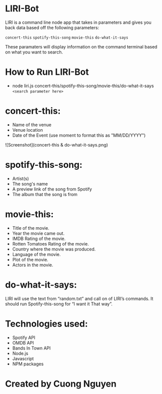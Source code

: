 # LIRI-Bot

LIRI is a command line node app that takes in parameters and gives you back data based off the following parameters: 
    
```concert-this```
```spotify-this-song```
```movie-this```
```do-what-it-says```
    
These paramaters will display information on the command terminal based on what you want to search. 

# How to Run LIRI-Bot

* node liri.js concert-this/spotify-this-song/movie-this/do-what-it-says ```<search parameter here>```

# concert-this: 

-	Name of the venue
-	Venue location
-	Date of the Event (use moment to format this as "MM/DD/YYYY")

![Screenshot](concert-this & do-what-it-says.png)

# spotify-this-song: 

-	Artist(s)
-	The song's name
-	A preview link of the song from Spotify
-	The album that the song is from

# movie-this: 

-	Title of the movie.
-	Year the movie came out.
-	IMDB Rating of the movie.
-	Rotten Tomatoes Rating of the movie.
-	Country where the movie was produced.
-	Language of the movie.
-	Plot of the movie.
-	Actors in the movie.

# do-what-it-says: 

LIRI will use the text from “random.txt” and call on of LIRI’s commands. 
It should run Spotify-this-song for “I want it That way”. 

# Technologies used:

* Spotify API
* OMDB API
* Bands In Town API
* Node.js
* Javascript
* NPM packages

# Created by Cuong Nguyen 